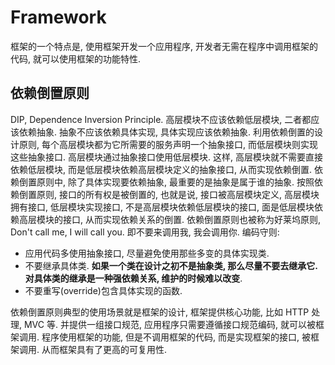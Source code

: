 # Framework
框架的一个特点是, 使用框架开发一个应用程序, 开发者无需在程序中调用框架的代码, 就可以使用框架的功能特性.

## 依赖倒置原则
DIP, Dependence Inversion Principle.
高层模块不应该依赖低层模块, 二者都应该依赖抽象. 抽象不应该依赖具体实现, 具体实现应该依赖抽象.
利用依赖倒置的设计原则, 每个高层模块都为它所需要的服务声明一个抽象接口, 而低层模块则实现这些抽象接口. 高层模块通过抽象接口使用低层模块. 这样, 高层模块就不需要直接依赖低层模块, 而是低层模块依赖高层模块定义的抽象接口, 从而实现依赖倒置.
依赖倒置原则中, 除了具体实现要依赖抽象, 最重要的是抽象是属于谁的抽象. 按照依赖倒置原则, 接口的所有权是被倒置的, 也就是说, 接口被高层模块定义, 高层模块拥有接口, 低层模块实现接口, 不是高层模块依赖低层模块的接口, 面是低层模块依赖高层模块的接口, 从而实现依赖关系的倒置.
依赖倒置原则也被称为好莱坞原则, Don't call me, I will call you. 即不要来调用我, 我会调用你.
编码守则:
* 应用代码多使用抽象接口, 尽量避免使用那些多变的具体实现类.
* 不要继承具体类. **如果一个类在设计之初不是抽象类, 那么尽量不要去继承它. 对具体类的继承是一种强依赖关系, 维护的时候难以改变**.
* 不要重写(override)包含具体实现的函数.
    
依赖倒置原则典型的使用场景就是框架的设计, 框架提供核心功能, 比如 HTTP 处理, MVC 等. 并提供一组接口规范, 应用程序只需要遵循接口规范编码, 就可以被框架调用. 程序使用框架的功能, 但是不调用框架的代码, 而是实现框架的接口, 被框架调用. 从而框架具有了更高的可复用性.    